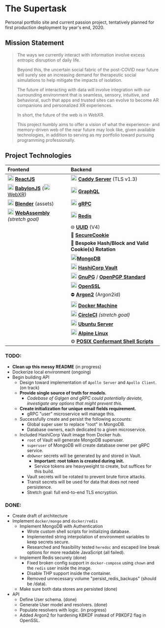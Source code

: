 # The Supertask

Personal portfolio site and current passion project, tentatively planned for first production deployment by year's end, 2020.

## Mission Statement

> The ways we currently interact with information involve excess entropic disruption of daily life.
>
> Beyond this, the uncertain social fabric of the post-COVID near future will surely see an increasing demand for therapeutic social simulations to help mitigate the impacts of isolation.
>
> The future of interacting with data will involve integration with our surrounding environment that is seamless, sensory, intuitive, and behavioral, such that apps and trusted sites can evolve to become AR companions and personalized XR experiences.
>
> In short, the future of the web is in WebXR.
>
> This project humbly aims to offer a vision of what the experience- and memory-driven web of the near future may look like, given available technologies, in addition to serving as my portfolio toward pursuing programming professionally.

## Project Technologies

| Frontend                                                                                                                                                                                                                                                                                                                                                                                 | Backend                                                                                                                                                                                        |
| :--------------------------------------------------------------------------------------------------------------------------------------------------------------------------------------------------------------------------------------------------------------------------------------------------------------------------------------------------------------------------------------- | :--------------------------------------------------------------------------------------------------------------------------------------------------------------------------------------------- |
| <image src="https://reactjs.org/favicon.ico" alt="ReactJS icon" style="width: 20px; height: 20px;" /> **[ReactJS](https://reactjs.org/)**                                                                                                                                                                                                                                                | <image src="https://caddyserver.com/resources/images/favicon.png" alt="Caddy icon" style="width: 20px; height: 20px;" /> **[Caddy Server](https://caddyserver.com/)** (TLS v1.3)               |
| <image src="https://www.babylonjs.com/favicon.ico" alt="BabylonJS icon" style="width: 20px; height: 20px;" /> **[BabylonJS](https://babylonjs.com/)** (<image src="https://raw.githubusercontent.com/immersive-web/webxr/master/images/spec-logo.png" alt="WebXR icon" style="width: 20px; height: 20px;" /> [WebXR](https://developer.mozilla.org/en-US/docs/Web/API/WebXR_Device_API)) | <image src="https://gqlgen.com/favicon.ico" alt="Gqlgen icon" style="width: 20px; height: 20px;" /> **[GraphQL](https://gqlgen.com/)**                                                         |
| <image src="https://www.blender.org/favicon.ico" alt="Blender icon" style="width: 20px; height: 20px;" /> **[Blender](https://www.blender.org/)** (assets)                                                                                                                                                                                                                               | <image src="https://grpc.io/favicon.ico" alt="gRPC icon" style="width: 20px; height: 20px;" /> **[gRPC](https://godoc.org/google.golang.org/grpc)**                                            |
| <image src="https://webassembly.org/favicon.ico" alt="WebAssembly icon" style="width: 20px; height: 20px;" /> **[WebAssembly](https://github.com/golang/go/wiki/WebAssembly)** _(stretch goal)_                                                                                                                                                                                          | <image src="https://redislabs.com/favicon.ico" alt="Redis icon" style="width: 20px; height: 20px;" /> **[Redis](https://godoc.org/github.com/go-redis/redis)**                                 |
|                                                                                                                                                                                                                                                                                                                                                                                          | :globe_with_meridians: **[UUID](https://godoc.org/github.com/satori/go.uuid)** (V4)                                                                                                            |
|                                                                                                                                                                                                                                                                                                                                                                                          | :gorilla: **[SecureCookie](https://godoc.org/github.com/gorilla/securecookie)**                                                                                                                |
|                                                                                                                                                                                                                                                                                                                                                                                          | :monocle_face: **Bespoke Hash/Block and Valid Cookie(s) Rotation**                                                                                                                             |
|                                                                                                                                                                                                                                                                                                                                                                                          | <image src="https://www.mongodb.com/favicon.ico" alt="MongoDB icon" style="width: 20px; height: 20px;" />**[MongoDB](https://godoc.org/go.mongodb.org/mongo-driver)**                          |
|                                                                                                                                                                                                                                                                                                                                                                                          | <image src="https://www.datocms-assets.com/2885/1597163356-vault-favicon.png?h=32&w=32" alt="Vault icon" style="width: 20px; height: 20px;" /> **[HashiCorp Vault](https://vaultproject.io/)** |
|                                                                                                                                                                                                                                                                                                                                                                                          | <image src="https://gnupg.org/favicon.ico" alt="GnuPG icon" style="width: 20px; height: 20px;" /> **[GnuPG](https://gnupg.org/)** / **[OpenPGP Standard](https://www.openpgp.org/)**           |
|                                                                                                                                                                                                                                                                                                                                                                                          | <image src="https://www.openssl.org/favicon.ico" alt="OpenSSL icon" style="width: 20px; height: 20px;" /> **[OpenSSL](https://www.openssl.org/)**                                              |
|                                                                                                                                                                                                                                                                                                                                                                                          | :no_entry: **[Argon2](https://github.com/P-H-C/phc-winner-argon2)** (Argon2id)                                                                                                                 |
|                                                                                                                                                                                                                                                                                                                                                                                          | <image src="https://www.docker.com/favicon.ico" alt="Docker icon" style="width: 20px; height: 20px;" /> **[Docker Machine](https://docs.docker.com/machine/)**                                 |
|                                                                                                                                                                                                                                                                                                                                                                                          | <image src="https://circleci.com/favicon.ico" alt="CircleCI icon" style="width: 20px; height: 20px;" /> **[CircleCI](https://circleci.com/)** _(stretch goal)_                                 |
|                                                                                                                                                                                                                                                                                                                                                                                          | <image src="https://ubuntu.com/favicon.ico" alt="Ubuntu icon" style="width: 20px; height: 20px;" /> **[Ubuntu Server](https://ubuntu.com/)**                                                   |
|                                                                                                                                                                                                                                                                                                                                                                                          | <image src="https://pkgs.alpinelinux.org/assets/favicon.ico" alt="Alpine icon" style="width: 20px; height: 20px;" /> **[Alpine Linux](https://alpinelinux.org/)**                              |
|                                                                                                                                                                                                                                                                                                                                                                                          | :gear: **[POSIX Conformant Shell Scripts](https://www.grymoire.com/Unix/Sh.html)**                                                                                                             |

### TODO:

- **Clean up this messy README** (in progress)
- Dockerize local environment (ongoing)
- Begin building API
  - Design toward implementation of `Apollo Server` and `Apollo Client`. (on track)
  - **Provide single source of truth for models.**
    - _Codebase of Gqlgen and gRPC could potentially deviate, investigate any options that might prevent this._
  - **Create initialization for unique email fields requirement.**
    - gRPC "user" microservice will manage this.
  - Successfully create and persist the following accounts:
    - Global super user to replace "root" in MongoDB.
    - Database owners, each dedicated to a given microservice.
  - Included HashiCorp Vault image from Docker hub.
    - `root` of Vault will generate MongoDB superuser.
    - `superuser` of MongoDB will create database owner per gRPC service.
    - `dbOwner` secrets will be generated by and stored in Vault.
      - **Important: root token is created during init.**
      - Service tokens are heavyweight to create, but suffices for this build.
    - Vault secrets will be rotated to prevent brute force attacks.
    - Transit secrets will be used for data that does not need persistence.
    - Stretch goal: full end-to-end TLS encryption.

### DONE:

- Create draft of architecture
- Implement `docker/mongo` and `docker/redis`
  - Implement MongoDB with Authentication
    - Wrote custom shell scripts for initializing database.
    - Implemented string interpolation of environment variables to keep secrets secure.
    - Researched and feasibility tested `heredoc` and escaped line break options for more readable JavaScript (all failed).
  - Implement Redis securely (done)
    - Fixed broken config support in `docker-compose` using `chown` and the `redis` user inside the image.
    - Disable THP support inside the container.
    - Removed unnecessary volume "persist_redis_backups" (should be /data).
  - Make sure both data stores are persisted (done)
- API
  - Define User schema. (done)
  - Generate User model and resolvers. (done)
  - Populate resolvers with logic. (in progress)
  - Added Argon2 for hardening KBKDF instead of PBKDF2 flag in OpenSSL.
